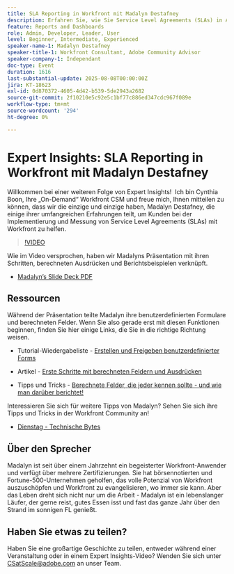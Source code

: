 ```yaml
---
title: SLA Reporting in Workfront mit Madalyn Destafney
description: Erfahren Sie, wie Sie Service Level Agreements (SLAs) in Adobe Workfront mit Expertentipps von Madalyn Destafney implementieren und messen können, einschließlich schrittweiser Anleitungen, berechneter Feldbeispiele und Best Practices für benutzerdefinierte Formulare.
feature: Reports and Dashboards
role: Admin, Developer, Leader, User
level: Beginner, Intermediate, Experienced
speaker-name-1: Madalyn Destafney
speaker-title-1: Workfront Consultant, Adobe Community Advisor
speaker-company-1: Independant
doc-type: Event
duration: 1616
last-substantial-update: 2025-08-08T00:00:00Z
jira: KT-18623
exl-id: 0d870372-4605-4d42-b539-5de2943a2682
source-git-commit: 2f10210e5c92e5c1bf77c886ed347cdc967f089e
workflow-type: tm+mt
source-wordcount: '294'
ht-degree: 0%

---
```


# Expert Insights: SLA Reporting in Workfront mit Madalyn Destafney

Willkommen bei einer weiteren Folge von Expert Insights!  Ich bin Cynthia Boon, Ihre „On-Demand“ Workfront CSM und freue mich, Ihnen mitteilen zu können, dass wir die einzige und einzige haben, Madalyn Destafney, die einige ihrer umfangreichen Erfahrungen teilt, um Kunden bei der Implementierung und Messung von Service Level Agreements (SLAs) mit Workfront zu helfen. 

>[!VIDEO](https://video.tv.adobe.com/v/3469901/?learn=on&enablevpops)

Wie im Video versprochen, haben wir Madalyns Präsentation mit ihren Schritten, berechneten Ausdrücken und Berichtsbeispielen verknüpft. 

* [Madalyn’s Slide Deck PDF](https://cdn.experience.workfront.com/Training/Guides/Customer+Success+at+Scale/SLA+Reporting.pdf)

## Ressourcen

Während der Präsentation teilte Madalyn ihre benutzerdefinierten Formulare und berechneten Felder. Wenn Sie also gerade erst mit diesen Funktionen beginnen, finden Sie hier einige Links, die Sie in die richtige Richtung weisen. 

* Tutorial-Wiedergabeliste - [Erstellen und Freigeben benutzerdefinierter Forms](https://experienceleague.adobe.com/en/playlists/workfront-create-and-manage-custom-forms)

* Artikel - [Erste Schritte mit berechneten Feldern und Ausdrücken](https://experienceleague.adobe.com/en/docs/workfront-learn/tutorials-workfront/custom-data/calculated-expressions/get-started-with-calculated-fields-and-expressions)

* Tipps und Tricks - [Berechnete Felder, die jeder kennen sollte - und wie man darüber berichtet!](https://experienceleague.adobe.com/en/docs/events/the-skill-exchange-recordings/workfront/apr2022/calculated-fields)

Interessieren Sie sich für weitere Tipps von Madalyn? Sehen Sie sich ihre Tipps und Tricks in der Workfront Community an! 

* [Dienstag - Technische Bytes](https://experienceleaguecommunities.adobe.com/t5/workfront-discussions/tuesday-tech-bytes/m-p/625812#M2742)

## Über den Sprecher 

Madalyn ist seit über einem Jahrzehnt ein begeisterter Workfront-Anwender und verfügt über mehrere Zertifizierungen. Sie hat börsennotierten und Fortune-500-Unternehmen geholfen, das volle Potenzial von Workfront auszuschöpfen und Workfront zu evangelisieren, wo immer sie kann. Aber das Leben dreht sich nicht nur um die Arbeit - Madalyn ist ein lebenslanger Läufer, der gerne reist, gutes Essen isst und fast das ganze Jahr über den Strand im sonnigen FL genießt. 

## Haben Sie etwas zu teilen?

Haben Sie eine großartige Geschichte zu teilen, entweder während einer Veranstaltung oder in einem Expert Insights-Video? Wenden Sie sich unter [CSatScale@adobe.com](mailto:CSatScale@adobe.com) an unser Team.
